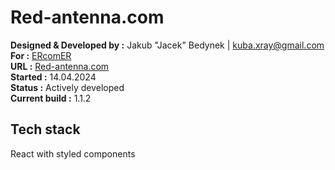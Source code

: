# Red-antenna.com

**Designed & Developed by :** Jakub "Jacek" Bedynek | kuba.xray@gmail.com\
**For :** [ERcomER](https://www.ercomer.pl/)\
**URL :** [Red-antenna.com](http://red-antenna.com/)\
**Started :** 14.04.2024\
**Status :** Actively developed\
**Current build :** 1.1.2

## Tech stack
React with styled components

